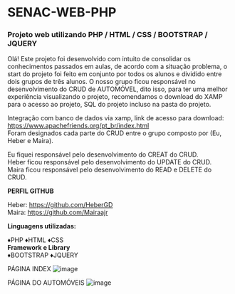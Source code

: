 # SENAC-WEB-PHP
<h3><b>Projeto web utilizando PHP / HTML / CSS / BOOTSTRAP / JQUERY </b></h3>

Olá!
Este projeto foi desenvolvido com intuito de consolidar os conhecimentos passados em aulas, de acordo com a situação problema, o start do projeto foi feito em conjunto por todos os alunos e dividido entre dois grupos de três alunos.
O nosso grupo ficou responsável no desenvolvimento do CRUD de AUTOMÓVEL, dito isso, para ter uma melhor experiência visualizando o projeto, recomendamos o download do XAMP para o acesso ao projeto, SQL do projeto incluso na pasta do projeto. 

Integração com banco de dados via xamp, link de acesso para download: https://www.apachefriends.org/pt_br/index.html <br>
Foram designados cada parte do CRUD entre o grupo composto por (Eu, Heber e Maira).

Eu fiquei responsável pelo desenvolvimento do CREAT do CRUD.<br>
Heber ficou responsável pelo desenvolvimento do UPDATE do CRUD.<br>
Maira ficou responsável pelo desenvolvimento do READ e DELETE do CRUD.<br>

<b>PERFIL GITHUB</b>
<br>

Heber: https://github.com/HeberGD<br>
Maira: https://github.com/Mairaajr


<b>Linguagens utilizadas:</b>

♦PHP
♦HTML
♦CSS
<br>
<b>Framework e Library</b><br>
♦BOOTSTRAP
♦JQUERY

PÁGINA INDEX
![image](https://user-images.githubusercontent.com/112984148/221013898-b5ccbedb-7f5d-42af-8883-dd322173ffe6.png)


PÁGINA DO AUTOMÓVEIS
![image](https://user-images.githubusercontent.com/112984148/221013681-55723d01-cba8-4b0c-9f4a-4a710bd15743.png)
